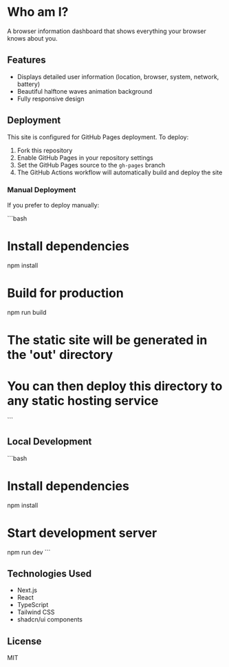 # Who am I?

A browser information dashboard that shows everything your browser knows about you.

## Features

- Displays detailed user information (location, browser, system, network, battery)
- Beautiful halftone waves animation background
- Fully responsive design

## Deployment

This site is configured for GitHub Pages deployment. To deploy:

1. Fork this repository
2. Enable GitHub Pages in your repository settings
3. Set the GitHub Pages source to the `gh-pages` branch
4. The GitHub Actions workflow will automatically build and deploy the site

### Manual Deployment

If you prefer to deploy manually:

\`\`\`bash
# Install dependencies
npm install

# Build for production
npm run build

# The static site will be generated in the 'out' directory
# You can then deploy this directory to any static hosting service
\`\`\`

## Local Development

\`\`\`bash
# Install dependencies
npm install

# Start development server
npm run dev
\`\`\`

## Technologies Used

- Next.js
- React
- TypeScript
- Tailwind CSS
- shadcn/ui components

## License

MIT
